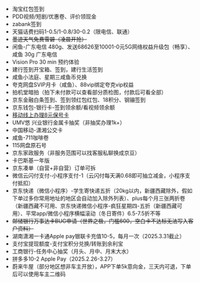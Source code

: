 - 淘宝红包签到
- PDD视频/短剧/优惠卷、评价领现金
- zabank签到
- 天猫话费扫码1-0.5/1-0.8/30-0.2（限电信、联通）
- ~~墨迹天气免费雪碧（凌晨开抢）~~
- 闲鱼-广东电信 480g、发送68626至10001-0元5G网络权益升级包（畅享）、咸鱼 30g 广东电信
- Vision Pro 30 min 预约体验
- 建行签到开宝箱、签到，建行生活签到
- 咸鱼小法庭、星期三咸鱼币兑换
- 夸克网盘SVIP月卡（咸鱼）、88vip绑定夸克vip权益
- 拍机堂暗拍（拍下未付款可以查看部分质检图，付款后可看全部）
- 京东金融白条签到、签到领红包红包、18积分、钢镚签到
- 京东钱包-银行卡-签到领余额/看视频领余额
- [移动线上办理8元保号卡](https://touch.10086.cn/goods/100_100_1086569_1076589.html)
- UMV悠 兴业银行金属卡抽奖（非抽奖办理1k+）
- 中国移动-潇湘公交卡
- 咸鱼-711咖啡卷
- 115网盘原石号
- 京东家政服务（非服务范围可以找客服私聊换成京豆）
- 卡巴斯基一年版
- 京东凑单（自营+非自营）订单可拆
- 微信云闪付支付-小程序支付-1（云闪付每天满0.68即可抽立减金，小程序支付抵扣）
- 京东快递（微信小程序）-学生寄快递五折（20kg以内，新疆西藏除外，假如下单过多你常用地址的地区会自动加入除外列表）、plus每个月三张两折卷（新疆西藏不可用、京东快递微信小程序-疯狂星期四-五折（新疆西藏可用）、平常app/微信小程序横幅滚动（冬日寄件）6.5-7.5折不等
- ~~邮储银行万事达卡BUG申请（世界之极，门槛600，空白卡不达标无法写入客户资料）~~
- 湖南潇湘一卡通Apple pay银联卡充值10-5，每月一次（2025.3.31截止）
- 支付宝提现额度-支付宝积分兑换/转账到余利宝
- 工商银行-任务中心抽奖（月头、月中、月末大水）
- 拼多多10-2 Apple Pay（2025.2.26-3.27）
- 蔚来牛屋（部分地区想非车主开放），APP下单5k意向金，三天内可退，下单后可以使用车主二维码